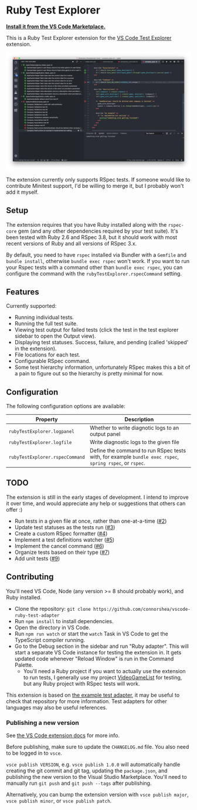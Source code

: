 # Ruby Test Explorer
**[Install it from the VS Code Marketplace.](https://marketplace.visualstudio.com/items?itemName=connorshea.vscode-ruby-test-adapter)**

This is a Ruby Test Explorer extension for the [VS Code Test Explorer](https://marketplace.visualstudio.com/items?itemName=hbenl.vscode-test-explorer) extension.

![An example screenshot of the extension in use](/img/screenshot.png)

The extension currently only supports RSpec tests.
If someone would like to contribute Minitest support, I'd be willing to merge it, but I probably won't add it myself.

## Setup

The extension requires that you have Ruby installed along with the `rspec-core` gem (and any other dependencies required by your test suite). It's been tested with Ruby 2.6 and RSpec 3.8, but it should work with most recent versions of Ruby and all versions of RSpec 3.x.

By default, you need to have `rspec` installed via Bundler with a `Gemfile` and `bundle install`, otherwise `bundle exec rspec` won't work. If you want to run your Rspec tests with a command other than `bundle exec rspec`, you can configure the command with the `rubyTestExplorer.rspecCommand` setting.

## Features

Currently supported:

- Running individual tests.
- Running the full test suite.
- Viewing test output for failed tests (click the test in the test explorer sidebar to open the Output view).
- Displaying test statuses. Success, failure, and pending (called 'skipped' in the extension).
- File locations for each test.
- Configurable RSpec command.
- Some test hierarchy information, unfortunately RSpec makes this a bit of a pain to figure out so the hierarchy is pretty minimal for now.

## Configuration

The following configuration options are available:

Property                            | Description
------------------------------------|---------------------------------------------------------------
`rubyTestExplorer.logpanel`         | Whether to write diagnotic logs to an output panel
`rubyTestExplorer.logfile`          | Write diagnostic logs to the given file
`rubyTestExplorer.rspecCommand`     | Define the command to run RSpec tests with, for example `bundle exec rspec`, `spring rspec`, or `rspec`.

## TODO

The extension is still in the early stages of development. I intend to improve it over time, and would appreciate any help or suggestions that others can offer :)

- Run tests in a given file at once, rather than one-at-a-time ([#2](https://github.com/connorshea/vscode-ruby-test-adapter/issues/2))
- Update test statuses as the tests run ([#3](https://github.com/connorshea/vscode-ruby-test-adapter/issues/3))
- Create a custom RSpec formatter ([#4](https://github.com/connorshea/vscode-ruby-test-adapter/issues/4))
- Implement a test definitions watcher ([#5](https://github.com/connorshea/vscode-ruby-test-adapter/issues/5))
- Implement the cancel command ([#6](https://github.com/connorshea/vscode-ruby-test-adapter/issues/6))
- Organize tests based on their type ([#7](https://github.com/connorshea/vscode-ruby-test-adapter/issues/7))
- Add unit tests ([#9](https://github.com/connorshea/vscode-ruby-test-adapter/issues/9))

## Contributing

You'll need VS Code, Node (any version >= 8 should probably work), and Ruby installed.

- Clone the repository: `git clone https://github.com/connorshea/vscode-ruby-test-adapter`
- Run `npm install` to install dependencies.
- Open the directory in VS Code.
- Run `npm run watch` or start the `watch` Task in VS Code to get the TypeScript compiler running.
- Go to the Debug section in the sidebar and run "Ruby adapter". This will start a separate VS Code instance for testing the extension in. It gets updated code whenever "Reload Window" is run in the Command Palette.
  - You'll need a Ruby project if you want to actually use the extension to run tests, I generally use my project [VideoGameList](https://github.com/connorshea/VideoGameList) for testing, but any Ruby project with RSpec tests will work.

This extension is based on [the example test adapter](https://github.com/hbenl/vscode-example-test-adapter), it may be useful to check that repository for more information. Test adapters for other languages may also be useful references.

### Publishing a new version

See [the VS Code extension docs](https://code.visualstudio.com/api/working-with-extensions/publishing-extension) for more info.

Before publishing, make sure to update the `CHANGELOG.md` file. You also need to be logged in to `vsce`.

`vsce publish VERSION`, e.g. `vsce publish 1.0.0` will automatically handle creating the git commit and git tag, updating the `package.json`, and publishing the new version to the Visual Studio Marketplace. You'll need to manually run `git push` and `git push --tags` after publishing.

Alternatively, you can bump the extension version with `vsce publish major`, `vsce publish minor`, or `vsce publish patch`.
